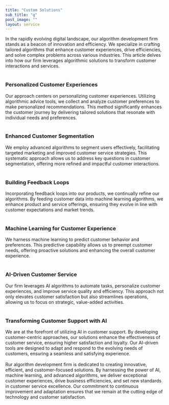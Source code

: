 ```yaml
---
title: "Custom Solutions"
sub_title: "g"
post_image: ""
layout: service
---
```


In the rapidly evolving digital landscape, our algorithm development firm stands as a beacon of innovation and efficiency. We specialize in crafting tailored algorithms that enhance customer experiences, drive efficiencies, and solve complex problems across various industries. This article delves into how our firm leverages algorithmic solutions to transform customer interactions and services.
<br/>
<br/>
### Personalized Customer Experiences
Our approach centers on personalizing customer experiences. Utilizing algorithmic advice tools, we collect and analyze customer preferences to make personalized recommendations. This method significantly enhances the customer journey by delivering tailored solutions that resonate with individual needs and preferences.
<br/>
<br/>
### Enhanced Customer Segmentation
We employ advanced algorithms to segment users effectively, facilitating targeted marketing and improved customer service strategies. This systematic approach allows us to address key questions in customer segmentation, offering more refined and impactful customer interactions.
<br/>
<br/>
### Building Feedback Loops
Incorporating feedback loops into our products, we continually refine our algorithms. By feeding customer data into machine learning algorithms, we enhance product and service offerings, ensuring they evolve in line with customer expectations and market trends.
<br/>
<br/>
### Machine Learning for Customer Experience
We harness machine learning to predict customer behavior and preferences. This predictive capability allows us to preempt customer needs, offering proactive solutions and enhancing the overall customer experience.
<br/>
<br/>
### AI-Driven Customer Service
Our firm leverages AI algorithms to automate tasks, personalize customer experiences, and improve service quality and efficiency. This approach not only elevates customer satisfaction but also streamlines operations, allowing us to focus on strategic, value-added activities.
<br/>
<br/>
### Transforming Customer Support with AI
We are at the forefront of utilizing AI in customer support. By developing customer-centric approaches, our solutions enhance the effectiveness of customer service, ensuring higher satisfaction and loyalty. Our AI-driven tools are designed to adapt and respond to the evolving needs of customers, ensuring a seamless and satisfying experience.
<br/>
<br/>
Rur algorithm development firm is dedicated to creating innovative, efficient, and customer-focused solutions. By harnessing the power of AI, machine learning, and advanced algorithms, we deliver exceptional customer experiences, drive business efficiencies, and set new standards in customer service excellence. Our commitment to continuous improvement and adaptation ensures that we remain at the cutting edge of technology and customer satisfaction.
